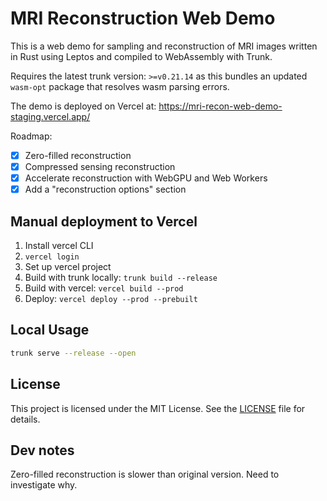 # MRI Reconstruction Web Demo

This is a web demo for sampling and reconstruction of MRI images written in Rust using Leptos and compiled to WebAssembly with Trunk.

Requires the latest trunk version: `>=v0.21.14` as this bundles an updated `wasm-opt` package that resolves wasm parsing errors.

The demo is deployed on Vercel at: https://mri-recon-web-demo-staging.vercel.app/

Roadmap:
- [x] Zero-filled reconstruction
- [x] Compressed sensing reconstruction
- [x] Accelerate reconstruction with WebGPU and Web Workers
- [x] Add a "reconstruction options" section

## Manual deployment to Vercel

1. Install vercel CLI
2. `vercel login`
3. Set up vercel project
4. Build with trunk locally: `trunk build --release`
5. Build with vercel: `vercel build --prod`
6. Deploy: `vercel deploy --prod --prebuilt`

## Local Usage

```bash
trunk serve --release --open
```

## License

This project is licensed under the MIT License. See the [LICENSE](LICENSE) file for details.

## Dev notes

Zero-filled reconstruction is slower than original version. Need to investigate why.
